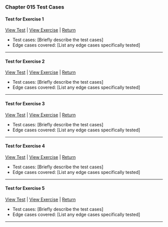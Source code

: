 ﻿### Chapter 015 Test Cases

#### Test for Exercise 1

[View Test](Chapter015Exercise1Test.java) | [View Exercise](../../../main/java/Chapter015/Chapter015Exercise1.java) | [Return](../../../../README.md)

- Test cases: [Briefly describe the test cases]
- Edge cases covered: [List any edge cases specifically tested]

---
#### Test for Exercise 2

[View Test](Chapter015Exercise2Test.java) | [View Exercise](../../../main/java/Chapter015/Chapter015Exercise2.java) | [Return](../../../../README.md)

- Test cases: [Briefly describe the test cases]
- Edge cases covered: [List any edge cases specifically tested]

---
#### Test for Exercise 3

[View Test](Chapter015Exercise3Test.java) | [View Exercise](../../../main/java/Chapter015/Chapter015Exercise3.java) | [Return](../../../../README.md)

- Test cases: [Briefly describe the test cases]
- Edge cases covered: [List any edge cases specifically tested]

---
#### Test for Exercise 4

[View Test](Chapter015Exercise4Test.java) | [View Exercise](../../../main/java/Chapter015/Chapter015Exercise4.java) | [Return](../../../../README.md)

- Test cases: [Briefly describe the test cases]
- Edge cases covered: [List any edge cases specifically tested]

---
#### Test for Exercise 5

[View Test](Chapter015Exercise5Test.java) | [View Exercise](../../../main/java/Chapter015/Chapter015Exercise5.java) | [Return](../../../../README.md)

- Test cases: [Briefly describe the test cases]
- Edge cases covered: [List any edge cases specifically tested]

---
